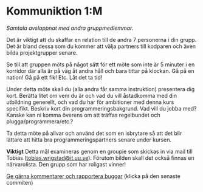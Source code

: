 # Kommuniktion 1:M

_Samtala avslappnat med andra gruppmedlemmar._

Det är viktigt att du skaffar en relation till de andra 7
personerna i din grupp. Det är bland dessa som du kommer att välja
partners till kodparen och även bilda projektgrupper senare.

Se till att gruppen möts på något sätt för ett möte som inte är 5
minuter i en korridor där alla är på väg åt andra håll och bara
tittar på klockan. Gå på en nation! Gå på ett fik! Etc. Låt det ta
tid!

Under detta möte skall du (alla andra får samma instruktion)
presentera dig kort. Berätta litet om vem du är och vad du vill
åstadkomma med din utbildning generellt, och vad du har för
ambitioner med denna kurs specifikt. Beskriv kort din
programmeringsbakgrund. Vad vill du jobba med? Kanske kan ni komma
överens om att träffas regelbundet och plugga/programmera/etc.?

Ta detta möte på allvar och använd det som en isbrytare så att det
blir lättare att hitta bra programmeringspartners senare under
kursen.

**Viktigt** Detta mål examineras genom en groupie som skickas in
via mail till Tobias (tobias.wrigstad@it.uu.se). Förutom bilden
skall det också finnas en närvarolista. Den grupp som har roligast
vinner!

[Ge gärna kommentarer och rapportera buggar](https://github.com/IOOPM-UU/achievements/commits/master/X63.md) (klicka på den senaste commiten)
